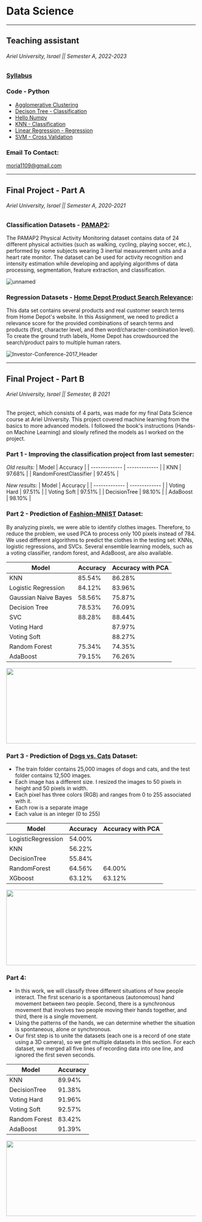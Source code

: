 # Data Science

__________________________________________________________________________________________________________

## Teaching assistant

###### Ariel University, Israel || Semester A, 2022-2023 

### [Syllabus]()

### Code - Python
* [Agglomerative Clustering]()
* [Decison Tree - Classification]()
* [Hello Numpy]()
* [KNN - Classification]()
* [Linear Regression - Regression]()
* [SVM - Cross Validation]()

### Email To Contact: 
moria1109@gmail.com

__________________________________________________________________________________________________________

## Final Project - Part A

###### Ariel University, Israel || Semester A, 2020-2021 

### Classification Datasets - [PAMAP2](https://www.kaggle.com/avrahamcalev/time-series-models-pamap2-dataset):

The PAMAP2 Physical Activity Monitoring dataset contains data of 24 different physical activities (such as walking, cycling, playing soccer, etc.), performed by some subjects wearing 3 inertial measurement units and a heart rate monitor. The dataset can be used for activity recognition and intensity estimation while developing and applying algorithms of data processing, segmentation, feature extraction, and classification. 

![unnamed](https://user-images.githubusercontent.com/73881872/110826136-72a7ad80-829d-11eb-8364-ddaeb7487934.jpg)

### Regression Datasets - [Home Depot Product Search Relevance](https://www.kaggle.com/c/home-depot-product-search-relevance/data?select=product_descriptions.csv.zip):

This data set contains several products and real customer search terms from Home Depot's website. In this Assignment, we need to predict a relevance score for the provided combinations of search terms and products (first, character level, and then word/character-combination level). To create the ground truth labels, Home Depot has crowdsourced the search/product pairs to multiple human raters. 

![Investor-Conference-2017_Header](https://user-images.githubusercontent.com/73881872/110826173-7b987f00-829d-11eb-84f5-8c40bc9ab822.jpg)
 
_____________________________________________________

## Final Project - Part B

###### Ariel University, Israel || Semester, B 2021 
  
The project, which consists of 4 parts, was made for my final Data Science course at Ariel University. This project covered machine learning from the basics to more advanced models. I followed the book's instructions (Hands-on Machine Learning) and slowly refined the models as I worked on the project.

### Part 1 - Improving the classification project from last semester:

  _Old results:_
 | Model  | Accuracy |
 | ------------- | ------------- |
 | KNN  | 97.68%  |
 | RandomForestClassifier  | 97.45%  |
 
 _New results:_
 | Model  | Accuracy |
 | ------------- | ------------- |
 | Voting Hard  | 97.51%  |
 | Voting Soft  | 97.51%  |
 | DecisionTree  | 98.10%  |
 | AdaBoost  | 98.10%  |

### Part 2 - Prediction of [Fashion-MNIST](https://github.com/zalandoresearch/fashion-mnist) Dataset:

 By analyzing pixels, we were able to identify clothes images. 
 Therefore, to reduce the problem, we used PCA to process only 100 pixels instead of 784. 
 We used different algorithms to predict the clothes in the testing set: KNNs, logistic regressions, and SVCs. 
 Several ensemble learning models, such as a voting classifier, random forest, and AdaBoost, are also available.

 | Model  | Accuracy | Accuracy with PCA |
 | ------------- | ------------- | ------------- |
 | KNN  | 85.54%  | 86.28% |
 | Logistic Regression  | 84.12%  | 83.96% |
 | Gaussian Naive Bayes  | 58.56%  | 75.87% |
 | Decision Tree  | 78.53%  | 76.09% |
 | SVC  | 88.28%  | 88.44%  |
 | Voting Hard  |   | 87.97% |
 | Voting Soft  |   | 88.27% |
 | Random Forest  | 75.34% | 74.35% |
 | AdaBoost  | 79.15% | 76.26% |

  <img src="https://res.cloudinary.com/practicaldev/image/fetch/s--s6xGmaZX--/c_imagga_scale,f_auto,fl_progressive,h_900,q_auto,w_1600/https://raw.githubusercontent.com/zalandoresearch/fashion-mnist/master/doc/img/fashion-mnist-sprite.png" width="800" height="200">
 
### Part 3 - Prediction of [Dogs vs. Cats](https://www.kaggle.com/c/dogs-vs-cats) Dataset:
 
 * The train folder contains 25,000 images of dogs and cats, and the test folder contains 12,500 images.
 * Each image has a different size. I resized the images to 50 pixels in height and 50 pixels in width.
 * Each pixel has three colors (RGB) and ranges from 0 to 255 associated with it.
 * Each row is a separate image
 * Each value is an integer (0 to 255)
 
 | Model  | Accuracy | Accuracy with PCA |
 | ------------- | ------------- | ------------- |
 | LogisticRegression  |  54.00%  | |
 | KNN  | 56.22%  | |
 | DecisionTree  | 55.84%  | |
 | RandomForest  | 64.56%  | 64.00% |
 | XGboost  | 63.12%  | 63.12% |
 
 <img src="https://www.madpaws.com.au/wp-content/uploads/2015/05/dogvscat_orig.jpg" width="800" height="200">
 
### Part 4:
 
 * In this work, we will classify three different situations of how people interact. The first scenario is a spontaneous (autonomous) hand movement between two people. Second, there is a synchronous movement that involves two people moving their hands together, and third, there is a single movement.
 * Using the patterns of the hands, we can determine whether the situation is spontaneous, alone or synchronous. 
 * Our first step is to unite the datasets (each one is a record of one state using a 3D camera), so we get multiple datasets in this section. For each dataset, we merged all five lines of recording data into one line, and ignored the first seven seconds.
 
 | Model  | Accuracy |
 | ------------- | ------------- | 
 | KNN | 89.94%  |
 | DecisionTree  | 91.38%  | 
 | Voting Hard  | 91.96%  |
 | Voting Soft  | 92.57%  |
 | Random Forest  | 83.42%  |
 | AdaBoost  | 91.39%  |
 
 <img src="https://t3.ftcdn.net/jpg/00/11/09/80/360_F_11098019_i1idssoEViopv3znhszi6vVe0yggGq4o.jpg" width="800" height="200">
